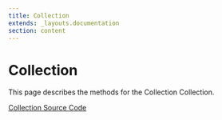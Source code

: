 ```yaml
---
title: Collection
extends: _layouts.documentation
section: content
---
```


# Collection

This page describes the methods for the Collection Collection.

[Collection Source Code](https://github.com/supergrecko/RiotQuest/blob/master/src/RiotQuest/Components/Collections/Collection.php)

